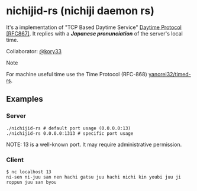 # nichijid-rs (nichiji daemon rs)

It's a implementation of "TCP Based Daytime Service" [Daytime Protocol [RFC867]](https://datatracker.ietf.org/doc/html/rfc867).
It replies with a ***Japanese pronunciation*** of the server's local time.

Collaborator: [@kory33](https://github.com/kory33)

> [!NOTE]
> For machine useful time use the Time Protocol (RFC-868) [yanorei32/timed-rs](https://github.com/yanorei32/timed-rs).

## Examples

### Server

```
./nichijid-rs # default port usage (0.0.0.0:13)
./nichijid-rs 0.0.0.0:1313 # specific port usage
```

NOTE: 13 is a well-known port. It may require administrative permission.

### Client

```
$ nc localhost 13
ni-sen ni-juu san nen hachi gatsu juu hachi nichi kin youbi juu ji roppun juu san byou
```
